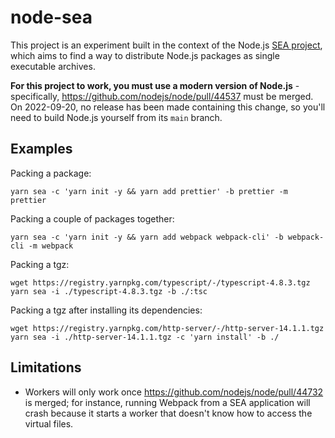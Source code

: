 # node-sea

This project is an experiment built in the context of the Node.js [SEA project](https://github.com/nodejs/single-executable/), which aims to find a way to distribute Node.js packages as single executable archives.

**For this project to work, you must use a modern version of Node.js** - specifically, https://github.com/nodejs/node/pull/44537 must be merged. On 2022-09-20, no release has been made containing this change, so you'll need to build Node.js yourself from its `main` branch.

## Examples

Packing a package:

```
yarn sea -c 'yarn init -y && yarn add prettier' -b prettier -m prettier
```

Packing a couple of packages together:

```
yarn sea -c 'yarn init -y && yarn add webpack webpack-cli' -b webpack-cli -m webpack
```

Packing a tgz:

```
wget https://registry.yarnpkg.com/typescript/-/typescript-4.8.3.tgz
yarn sea -i ./typescript-4.8.3.tgz -b ./:tsc
```

Packing a tgz after installing its dependencies:

```
wget https://registry.yarnpkg.com/http-server/-/http-server-14.1.1.tgz
yarn sea -i ./http-server-14.1.1.tgz -c 'yarn install' -b ./
```

## Limitations

- Workers will only work once https://github.com/nodejs/node/pull/44732 is merged; for instance, running Webpack from a SEA application will crash because it starts a worker that doesn't know how to access the virtual files.

